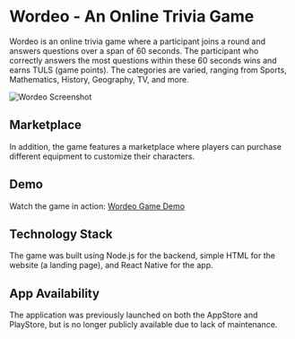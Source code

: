 # Wordeo - An Online Trivia Game

Wordeo is an online trivia game where a participant joins a round and answers questions over a span of 60 seconds. The participant who correctly answers the most questions within these 60 seconds wins and earns TULS (game points). The categories are varied, ranging from Sports, Mathematics, History, Geography, TV, and more.

![Wordeo Screenshot](https://i.ibb.co/zGqVYmY/Screenshot-2023-07-11-at-08-06-04.png)

## Marketplace

In addition, the game features a marketplace where players can purchase different equipment to customize their characters.

## Demo

Watch the game in action: [Wordeo Game Demo](https://www.youtube.com/watch?v=V23Nwss5hkI)

## Technology Stack

The game was built using Node.js for the backend, simple HTML for the website (a landing page), and React Native for the app. 

## App Availability

The application was previously launched on both the AppStore and PlayStore, but is no longer publicly available due to lack of maintenance.